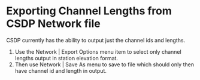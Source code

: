 # Exporting Channel Lengths from CSDP Network file

CSDP currently has the ability to output just the channel ids and
lengths.

1.  Use the Network \| Export Options menu item to select only channel
    lengths output in station elevation format. 
2.  Then use Network \| Save As menu to save to file which should only
    then have channel id and length in output.
